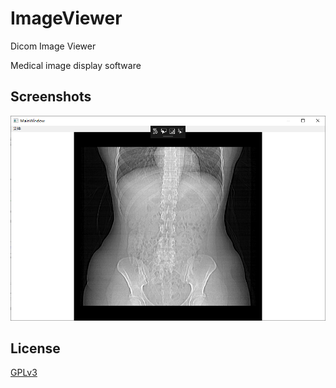 # ImageViewer
Dicom Image Viewer

Medical image display software

## Screenshots

<p align="center">
<img src="ImageViewer/Screenshots/1.png">
</p>

## License
[GPLv3](LICENSE)



